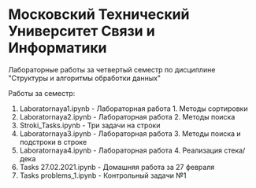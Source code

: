 # Московский Технический Университет Связи и Информатики
Лабораторные работы за четвертый семестр по дисциплине "Структуры и алгоритмы обработки данных"

Работы за семестр: 
1) Laboratornaya1.ipynb - Лабораторная работа 1. Методы сортировки
2) Laboratornaya2.ipynb - Лабораторная работа 2. Методы поиска
3) Stroki_Tasks.ipynb - Три задачи на строки
4) Laboratornaya3.ipynb - Лабораторная работа 3. Методы поиска и подстроки в строке
5) Laboratornaya4.ipynb - Лабораторная работа 4. Реализация стека/дека
6) Tasks 27.02.2021.ipynb - Домашняя работа за 27 февраля 
7) Tasks problems_1.ipynb - Контрольный задачи №1

